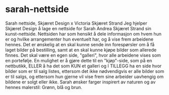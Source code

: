# sarah-nettside
Sarah nettside, Skjæret Design x Victoria Skjæret Strand
Jeg hjelper Skjæret Design å lage en nettside for Sarah Andrea Skjæret Strand sin kunst-nettside. 
Nettsiden har som hensikt å dele informasjon om hvem hun er og hvilke arrangementer hun eventuelt har, og å vise frem arbeidene hennes. 
Det er ønskelig at en skal kunne sende inn forespørsler om å få laget bilder på bestilling, samt at en skal kunne kjøpe bilder som allerede finnes. 
Det skal være en egen side, "galleri", hvor alle arbeidene vises som en portefølje. 
En mulighet er å gjøre dette til en "kjøp"-side, som på en nettbutikk, ELLER 
å ha det som KUN et galleri og I TILLEGG ha en side hvor bilder som er til salg listes, 
ettersom det ikke nødvendigvis er alle bilder som er til salgs, 
og ettersom hun gjerne vil vise frem sine arbeider uavhengig om bildene er solgt eller ikke.
Sarah ønsker farger inspirert av naturen og av hennes malerstil: Grønn, blå og brun.
